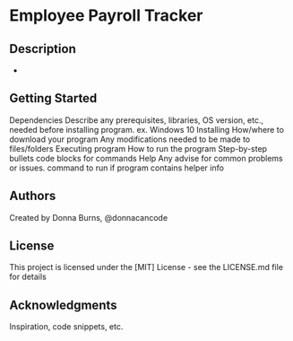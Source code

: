 # Employee Payroll Tracker

## Description
-

## Getting Started
Dependencies
Describe any prerequisites, libraries, OS version, etc., needed before installing program.
ex. Windows 10
Installing
How/where to download your program
Any modifications needed to be made to files/folders
Executing program
How to run the program
Step-by-step bullets
code blocks for commands
Help
Any advise for common problems or issues.
command to run if program contains helper info
## Authors
Created by Donna Burns, @donnacancode

## License
This project is licensed under the [MIT] License - see the LICENSE.md file for details

## Acknowledgments
Inspiration, code snippets, etc.